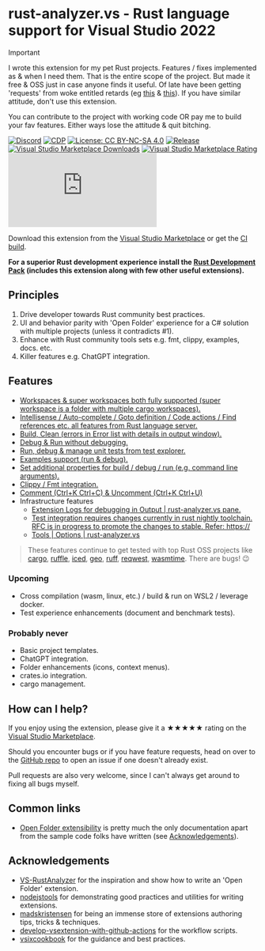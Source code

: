 [marketplace]: https://marketplace.visualstudio.com/items?itemName=kitamstudios.RustAnalyzer
[vsixgallery]: http://vsixgallery.com/extension/KS.RustAnalyzer.3a91e56b-fb28-4d85-b572-ec964abf8e31/
[repo]: https://github.com/kitamstudios/rust-analyzer.vs

# rust-analyzer.vs - Rust language support for Visual Studio 2022

> [!IMPORTANT]
> I wrote this extension for my pet Rust projects. Features / fixes implemented as & when I need them. That is the entire scope of the project. But made it free & OSS just in case anyone finds it useful.
> Of late have been getting 'requests' from woke entitled retards (eg [this](https://github.com/kitamstudios/rust-analyzer.vs/issues/56) & [this](https://github.com/user-attachments/assets/185a78cb-d04d-46b7-b68d-745802258597)). If you have similar attitude, don't use this extension.
>
> You can contribute to the project with working code OR pay me to build your fav features. Either ways lose the attitude & quit bitching.

[![Discord](https://img.shields.io/discord/1060697970426773584?color=5965F2&label=ask%20for%20help)](https://discord.gg/JyK55EsACr) [![CDP](https://github.com/kitamstudios/rust-analyzer.vs/actions/workflows/cdp.yml/badge.svg)](https://github.com/kitamstudios/rust-analyzer.vs/actions/workflows/cdp.yml) [![License: CC BY-NC-SA 4.0](https://img.shields.io/badge/License-CC%20BY--NC--SA%204.0-lightgrey.svg?label=license)](https://creativecommons.org/licenses/by-nc-sa/4.0/) [![Release](https://img.shields.io/github/release/kitamstudios/rust-analyzer.vs.svg?label=release)](https://github.com/kitamstudios/rust-analyzer.vs/releases) [![Visual Studio Marketplace Downloads](https://img.shields.io/visual-studio-marketplace/i/kitamstudios.RustAnalyzer?color=A0A22A)](https://marketplace.visualstudio.com/items?itemName=kitamstudios.RustAnalyzer) [![Visual Studio Marketplace Rating](https://img.shields.io/visual-studio-marketplace/r/kitamstudios.RustAnalyzer?color=C0442E)](https://marketplace.visualstudio.com/items?itemName=kitamstudios.RustAnalyzer&ssr=false\#review-details) [![Repo stars](https://img.shields.io/github/stars/kitamstudios/rust-analyzer.vs?label=repo%20stars&style=flat)](https://github.com/kitamstudios/rust-analyzer.vs/stargazers)


Download this extension from the [Visual Studio Marketplace][marketplace] or get the [CI build][vsixgallery].

**For a superior Rust development experience install the [Rust Development Pack](https://marketplace.visualstudio.com/items?itemName=kitamstudios.RustDevelopmentPack) (includes this extension along with few other useful extensions).**

## Principles

1. Drive developer towards Rust community best practices.
1. UI and behavior parity with 'Open Folder' experience for a C# solution with multiple projects (unless it contradicts #1).
1. Enhance with Rust community tools sets e.g. fmt, clippy, examples, docs. etc.
1. Killer features e.g. ChatGPT integration.

## Features

- [Workspaces & super workspaces both fully supported (super workspace is a folder with multiple cargo workspaces).](https://youtu.be/pE1Vr2zVCbg?t=80)
- [Intellisense / Auto-complete / Goto definition / Code actions / Find references etc. all features from Rust language server.](https://youtu.be/pE1Vr2zVCbg?t=210)
- [Build, Clean (errors in Error list with details in output window).](https://youtu.be/pE1Vr2zVCbg?t=242)
- [Debug & Run without debugging.](https://youtu.be/pE1Vr2zVCbg?t=1424)
- [Run, debug & manage unit tests from test explorer.](https://youtu.be/pE1Vr2zVCbg?t=379)
- [Examples support (run & debug).](https://youtu.be/pE1Vr2zVCbg?t=1311)
- [Set additional properties for build / debug / run (e.g. command line arguments).](https://youtu.be/pE1Vr2zVCbg?t=1469)
- [Clippy / Fmt integration.](https://youtu.be/pE1Vr2zVCbg?t=1197)
- [Comment (Ctrl+K Ctrl+C) & Uncomment (Ctrl+K Ctrl+U)](https://youtu.be/pE1Vr2zVCbg?t=762)
- Infrastructure features
  - [Extension Logs for debugging in Output | rust-analyzer.vs pane.](https://youtu.be/pE1Vr2zVCbg?t=129)
  - [Test integration requires changes currently in rust nightly toolchain. RFC is in progress to promote the changes to stable. Refer: https://](https://youtu.be/pE1Vr2zVCbg?t=379)
  - [Tools | Options | rust-analyzer.vs](https://youtu.be/pE1Vr2zVCbg?t=1225)

> These features continue to get tested with top Rust OSS projects like [cargo](https://github.com/rust-lang/cargo), [ruffle](https://github.com/ruffle-rs/ruffle), [iced](https://github.com/iced-rs/iced), [geo](https://github.com/georust/geo), [ruff](https://github.com/charliermarsh/ruff), [reqwest](https://github.com/seanmonstar/reqwest), [wasmtime](https://github.com/bytecodealliance/wasmtime). There are bugs! 😉

### Upcoming

- Cross compilation (wasm, linux, etc.) / build & run on WSL2 / leverage docker.
- Test experience enhancements (document and benchmark tests).

### Probably never

- Basic project templates.
- ChatGPT integration.
- Folder enhancements (icons, context menus).
- crates.io integration.
- cargo management.

## How can I help?

If you enjoy using the extension, please give it a ★★★★★ rating on the [Visual Studio Marketplace][marketplace].

Should you encounter bugs or if you have feature requests, head on over to the [GitHub repo][repo] to open an issue if one doesn't already exist.

Pull requests are also very welcome, since I can't always get around to fixing all bugs myself.

## Common links

- [Open Folder extensibility](https://learn.microsoft.com/en-us/visualstudio/extensibility/open-folder?view=vs-2022) is pretty much the only documentation apart from the sample code folks have written (see [Acknowledgements](#Acknowledgements)).

## Acknowledgements

- [VS-RustAnalyzer](https://github.com/cchharris/VS-RustAnalyzer) for the inspiration and show how to write an 'Open Folder' extension.
- [nodejstools](https://github.com/microsoft/nodejstools/) for demonstrating good practices and utilities for writing extensions.
- [madskristensen](https://github.com/madskristensen) for being an immense store of extensions authoring tips, tricks & techniques.
- [develop-vsextension-with-github-actions](https://cezarypiatek.github.io/post/develop-vsextension-with-github-actions/) for the workflow scripts.
- [vsixcookbook](https://www.vsixcookbook.com/publish/checklist.html) for the guidance and best practices.
